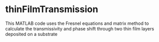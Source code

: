 # thinFilmTransmission
This MATLAB code uses the Fresnel equations and matrix method to calculate the transmissivity and phase shift through two thin film layers deposited on a substrate
